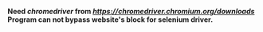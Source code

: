 **Need _chromedriver_ from _https://chromedriver.chromium.org/downloads_**  
**Program can not bypass website's block for selenium driver.**  
